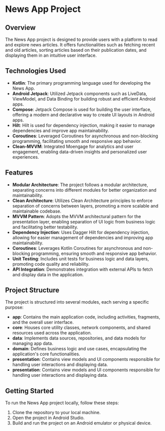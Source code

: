 # News App Project

## Overview

The News App project is designed to provide users with a platform to read and explore news articles.
It offers functionalities such as fetching recent and old articles, sorting articles based on their
publication dates, and displaying them in an intuitive user interface.

## Technologies Used

- **Kotlin**: The primary programming language used for developing the News App.
- **Android Jetpack**: Utilized Jetpack components such as LiveData, ViewModel, and Data Binding for
  building robust and efficient Android apps.
- **Compose**: Jetpack Compose is used for building the user interface, offering a modern and
  declarative way to create UI layouts in Android apps.
- **Hilt**: Hilt is used for dependency injection, making it easier to manage dependencies and
  improve app maintainability.
- **Coroutines**: Leveraged Coroutines for asynchronous and non-blocking programming, facilitating
  smooth and responsive app behavior.
- **Clean-MVVM**: Integrated Moengage for analytics and user engagement, enabling data-driven
  insights and personalized user experiences.

## Features

- **Modular Architecture**: The project follows a modular architecture, separating concerns into
  different modules for better organization and maintainability.
- **Clean Architecture**: Utilizes Clean Architecture principles to enforce separation of concerns
  between layers, promoting a more scalable and maintainable codebase.
- **MVVM Pattern**: Adopts the MVVM architectural pattern for the presentation layer, enabling
  separation of UI logic from business logic and facilitating better testability.
- **Dependency Injection**: Uses Dagger Hilt for dependency injection, allowing for easier
  management of dependencies and improving app maintainability.
- **Coroutines**: Leverages Kotlin Coroutines for asynchronous and non-blocking programming,
  ensuring smooth and responsive app behavior.
- **Unit Testing**: Includes unit tests for business logic and data layers, promoting code quality
  and reliability.
- **API Integration**: Demonstrates integration with external APIs to fetch and display data in the
  application.

## Project Structure

The project is structured into several modules, each serving a specific purpose:

- **app**: Contains the main application code, including activities, fragments, and the overall user
  interface.
- **core**: Houses core utility classes, network components, and shared resources used across the
  application.
- **data**: Implements data sources, repositories, and data models for managing app data.
- **domain**: Defines business logic and use cases, encapsulating the application's core
  functionalities.
- **presentation**: Contains view models and UI components responsible for handling user
  interactions and displaying data.
- **presentation**: Contains view models and UI components responsible for handling user
  interactions and displaying data.

## Getting Started

To run the News App project locally, follow these steps:

1. Clone the repository to your local machine.
2. Open the project in Android Studio.
3. Build and run the project on an Android emulator or physical device.
